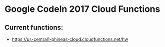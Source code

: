# Google CodeIn 2017 Cloud Functions

## Current functions:
- https://us-central1-phineas-cloud.cloudfunctions.net/hw
